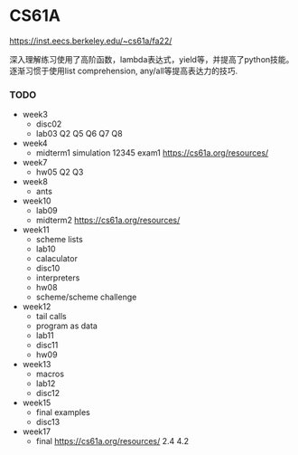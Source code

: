 # CS61A

https://inst.eecs.berkeley.edu/~cs61a/fa22/

深入理解练习使用了高阶函数，lambda表达式，yield等，并提高了python技能。
逐渐习惯于使用list comprehension, any/all等提高表达力的技巧.

### TODO
- week3 
	 - disc02
	 - lab03 Q2 Q5 Q6 Q7 Q8  
- week4
	- midterm1   simulation 12345 exam1  https://cs61a.org/resources/
- week7
	- hw05 Q2 Q3
- week8
	- ants
- week10
	- lab09
	- midterm2 https://cs61a.org/resources/
- week11
	- scheme lists
	- lab10
	- calaculator
	- disc10
	- interpreters
	- hw08
	- scheme/scheme challenge
- week12
	- tail calls
	- program as data
	- lab11
	- disc11
	- hw09
- week13
	- macros
	- lab12
	- disc12
- week15
	- final examples
	- disc13
- week17
	- final https://cs61a.org/resources/
2.4 4.2
